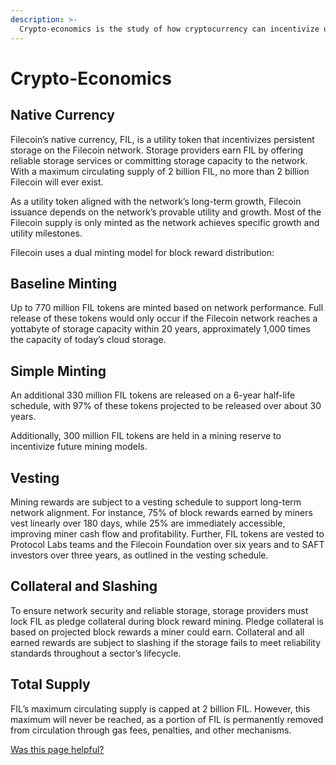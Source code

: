 ```yaml
---
description: >-
  Crypto-economics is the study of how cryptocurrency can incentivize usage of a blockchain network. This page covers how Filecoin manages incentivization within the network.
---
```


# Crypto-Economics

## Native Currency

Filecoin’s native currency, FIL, is a utility token that incentivizes persistent storage on the Filecoin network. Storage providers earn FIL by offering reliable storage services or committing storage capacity to the network. With a maximum circulating supply of 2 billion FIL, no more than 2 billion Filecoin will ever exist.

As a utility token aligned with the network’s long-term growth, Filecoin issuance depends on the network’s provable utility and growth. Most of the Filecoin supply is only minted as the network achieves specific growth and utility milestones.

Filecoin uses a dual minting model for block reward distribution:

## Baseline Minting

Up to 770 million FIL tokens are minted based on network performance. Full release of these tokens would only occur if the Filecoin network reaches a yottabyte of storage capacity within 20 years, approximately 1,000 times the capacity of today’s cloud storage.

## Simple Minting

An additional 330 million FIL tokens are released on a 6-year half-life schedule, with 97% of these tokens projected to be released over about 30 years.

Additionally, 300 million FIL tokens are held in a mining reserve to incentivize future mining models.

## Vesting

Mining rewards are subject to a vesting schedule to support long-term network alignment. For instance, 75% of block rewards earned by miners vest linearly over 180 days, while 25% are immediately accessible, improving miner cash flow and profitability. Further, FIL tokens are vested to Protocol Labs teams and the Filecoin Foundation over six years and to SAFT investors over three years, as outlined in the vesting schedule.

## Collateral and Slashing

To ensure network security and reliable storage, storage providers must lock FIL as pledge collateral during block reward mining. Pledge collateral is based on projected block rewards a miner could earn. Collateral and all earned rewards are subject to slashing if the storage fails to meet reliability standards throughout a sector’s lifecycle.

## Total Supply

FIL’s maximum circulating supply is capped at 2 billion FIL. However, this maximum will never be reached, as a portion of FIL is permanently removed from circulation through gas fees, penalties, and other mechanisms.

[Was this page helpful?](https://airtable.com/apppq4inOe4gmSSlk/pagoZHC2i1iqgphgl/form?prefill_Page+URL=https://docs.filecoin.io/basics/what-is-filecoin/crypto-economics)
